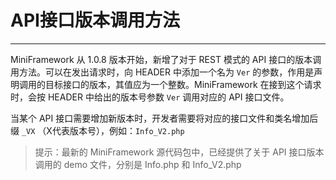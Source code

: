 # API接口版本调用方法

---

MiniFramework 从 1.0.8 版本开始，新增了对于 REST 模式的 API 接口的版本调用方法。可以在发出请求时，向 HEADER 中添加一个名为 `Ver` 的参数，作用是声明调用的目标接口的版本，其值应为一个整数。MiniFramework 在接到这个请求时，会按 HEADER 中给出的版本号参数 `Ver` 调用对应的 API 接口文件。

当某个 API 接口需要增加新版本时，开发者需要将对应的接口文件和类名增加后缀 `_VX` （X代表版本号），例如：`Info_V2.php`

> 提示：最新的 MiniFramework 源代码包中，已经提供了关于 API 接口版本调用的 demo 文件，分别是 Info.php 和 Info\_V2.php



